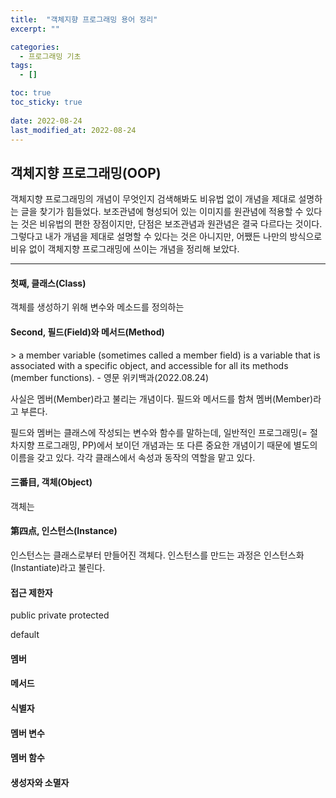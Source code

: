 ```yaml
---
title:  "객체지향 프로그래밍 용어 정리"
excerpt: ""

categories:
  - 프로그래밍 기초
tags:
  - []

toc: true
toc_sticky: true
 
date: 2022-08-24
last_modified_at: 2022-08-24
---
```


<h2>객체지향 프로그래밍(OOP)</h2>
객체지향 프로그래밍의 개념이 무엇인지 검색해봐도 비유법 없이 개념을 제대로 설명하는 글을 찾기가 힘들었다.  
보조관념에 형성되어 있는 이미지를 원관념에 적용할 수 있다는 것은 비유법의 편한 장점이지만, 단점은 보조관념과 원관념은 결국 다르다는 것이다.  
그렇다고 내가 개념을 제대로 설명할 수 있다는 것은 아니지만, 어쨌든 나만의 방식으로 비유 없이 객체지향 프로그래밍에 쓰이는 개념을 정리해 보았다.

---

<h4>첫째, 클래스(Class)</h4>
객체를 생성하기 위해 변수와 메소드를 정의하는

<h4>Second, 필드(Field)와 메서드(Method)</h4>
> a member variable (sometimes called a member field) is a variable that is associated with a specific object, and accessible for all its methods (member functions). - 영문 위키백과(2022.08.24)

사실은 멤버(Member)라고 불리는 개념이다. 필드와 메서드를 함쳐 멤버(Member)라고 부른다.

필드와 멤버는 클래스에 작성되는 변수와 함수를 말하는데, 일반적인 프로그래밍(= 절차지향 프로그래밍, PP)에서 보이던 개념과는 또 다른 중요한 개념이기 때문에 별도의 이름을 갖고 있다.
각각 클래스에서 속성과 동작의 역할을 맡고 있다.

<h4>三番目, 객체(Object)</h4>

객체는

<h4>第四点, 인스턴스(Instance)</h4>

인스턴스는 클래스로부터 만들어진 객체다.  인스턴스를 만드는 과정은 인스턴스화(Instantiate)라고 불린다.

<h4>접근 제한자</h4>
public
private
protected

default

<h4>멤버</h4>

<h4>메서드</h4>

<h4>식별자</h4>

<h4>멤버 변수</h4>
<h4>멤버 함수</h4>
<h4>생성자와 소멸자</h4>
<h4></h4>
<h4></h4>
<h4></h4>
<h4></h4>
<h4></h4>
<h4></h4>
<h4></h4>
